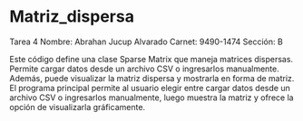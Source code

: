 # Matriz_dispersa
Tarea 4
Nombre: Abrahan Jucup Alvarado
Carnet: 9490-1474
Sección: B

Este código define una clase Sparse Matrix que maneja matrices dispersas. Permite cargar datos desde un archivo CSV o ingresarlos manualmente. Además, puede visualizar la matriz dispersa y mostrarla en forma de matriz. El programa principal permite al usuario elegir entre cargar datos desde un archivo CSV o ingresarlos manualmente, luego muestra la matriz y ofrece la opción de visualizarla gráficamente.
